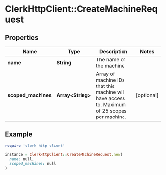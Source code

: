 # ClerkHttpClient::CreateMachineRequest

## Properties

| Name | Type | Description | Notes |
| ---- | ---- | ----------- | ----- |
| **name** | **String** | The name of the machine |  |
| **scoped_machines** | **Array&lt;String&gt;** | Array of machine IDs that this machine will have access to. Maximum of 25 scopes per machine. | [optional] |

## Example

```ruby
require 'clerk-http-client'

instance = ClerkHttpClient::CreateMachineRequest.new(
  name: null,
  scoped_machines: null
)
```

